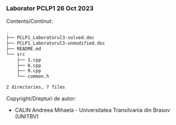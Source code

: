 ### Laborator PCLP1 26 Oct 2023

Contents/Continut: 

```sh
.
├── PCLP1_Laboratorul3-solved.doc
├── PCLP1_Laboratorul3-unmodified.doc
├── README.md
└── src
    ├── 1.cpp
    ├── 8.cpp
    ├── 9.cpp
    └── common.h

2 directories, 7 files
```

Copyright/Drepturi de autor:
* CALIN Andreea Mihaela - Universitatea Transilvania din Brasov (UNITBV)
